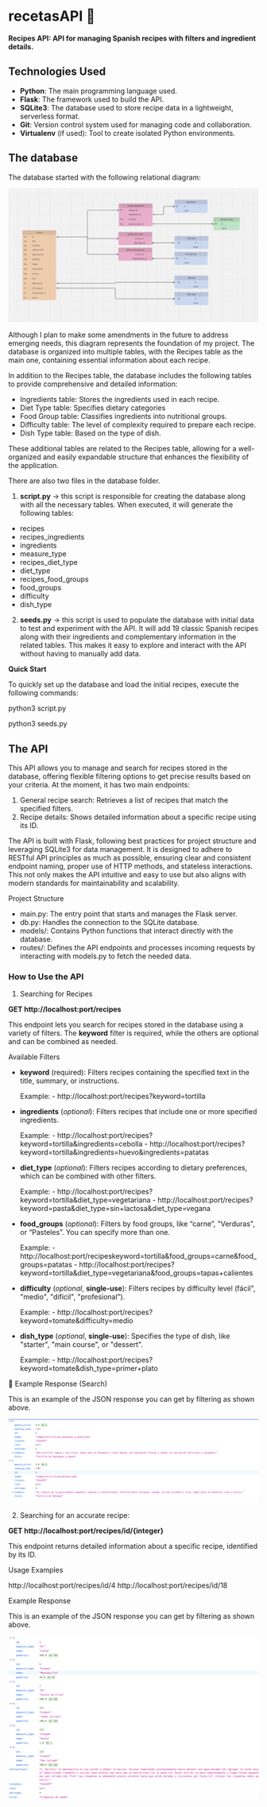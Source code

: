 
# recetasAPI 🥘
**Recipes API: API for managing Spanish recipes with filters and ingredient details.**

## Technologies Used

- **Python**: The main programming language used.
- **Flask**: The framework used to build the  API.
- **SQLite3**: The database used to store recipe data in a lightweight, serverless format.
- **Git**: Version control system used for managing code and collaboration.
- **Virtualenv** (if used): Tool to create isolated Python environments.

## The database
The database started with the following relational diagram:

![Entity-Relationship Diagram][image-1]

Although I plan to make some amendments in the future to address emerging needs, this diagram represents the foundation of my project. The database is organized into multiple tables, with the Recipes table as the main one, containing essential information about each recipe.

In addition to the Recipes table, the database includes the following tables to provide comprehensive and detailed information:

- Ingredients table: Stores the ingredients used in each recipe.
- Diet Type table: Specifies dietary categories 
- Food Group table: Classifies ingredients into nutritional groups.
- Difficulty table:  The level of complexity required to prepare each recipe.
- Dish Type table: Based on the type of dish.

These additional tables are related to the Recipes table, allowing for a well-organized and easily expandable structure that enhances the flexibility of the application.

There are also two files in the database folder.

1. **script.py** -\> this script is responsible for creating the database along with all the necessary tables.
When executed, it will generate the following tables:

- recipes
- recipes\_ingredients
- ingredients
- measure\_type
- recipes\_diet\_type
- diet\_type
- recipes\_food\_groups
- food\_groups
- difficulty                 
- dish\_type

2. **seeds.py** -\> this script is used to populate the database with initial data to test and experiment with the API.
It will add 19 classic Spanish recipes along with their ingredients and complementary information in the related tables.
This makes it easy to explore and interact with the API without having to manually add data.
  
**Quick Start**

To quickly set up the database and load the initial recipes, execute the following commands:

python3 script.py

python3 seeds.py

## The API

This API allows you to manage and search for recipes stored in the database, offering flexible filtering options to get precise results based on your criteria. At the moment, it has two main endpoints:
1.   General recipe search: Retrieves a list of recipes that match the specified filters.
2.   Recipe details: Shows detailed information about a specific recipe using its ID.

The API is built with Flask, following best practices for project structure and leveraging SQLite3 for data management. It is designed to adhere to RESTful API principles as much as possible, ensuring clear and consistent endpoint naming, proper use of HTTP methods, and stateless interactions. This not only makes the API intuitive and easy to use but also aligns with modern standards for maintainability and scalability.

Project Structure
- main.py: The entry point that starts and manages the Flask server.
- db.py: Handles the connection to the SQLite database.
- models/: Contains Python functions that interact directly with the database.
- routes/: Defines the API endpoints and processes incoming requests by interacting with models.py to fetch the needed data.

### How to Use the API

1. Searching for Recipes

**GET http://localhost:port/recipes**

This endpoint lets you search for recipes stored in the database using a variety of filters. The **keyword** filter is required, while the others are optional and can be combined as needed.

Available Filters

- **keyword** (required): Filters recipes containing the specified text in the title, summary, or instructions.
  
	Example:
		- http://localhost:port/recipes?keyword=tortilla
- **ingredients** (*optional*): Filters recipes that include one or more specified ingredients.
  
	Example:
		- http://localhost:port/recipes?keyword=tortilla&ingredients=cebolla
		- http://localhost:port/recipes?keyword=tortilla&ingredients=huevo&ingredients=patatas

- **diet_type** (*optional*): Filters recipes according to dietary preferences, which can be combined with other filters.

  	Example:
  		- http://localhost:port/recipes?keyword=tortilla&diet_type=vegetariana
  		- http://localhost:port/recipes?keyword=pasta&diet_type=sin+lactosa&diet_type=vegana
  
- **food_groups** (*optional*): Filters by food groups, like “carne”, "Verduras", or “Pasteles”. You can specify more than one.

  	Example:
  		- http://localhost:port/recipeskeyword=tortilla&food_groups=carne&food_groups=patatas
  		- http://localhost:port/recipes?keyword=tortilla&diet_type=vegetariana&food_groups=tapas+calientes
  
- **difficulty** (*optional*, **single-use**): Filters recipes by difficulty level (fácil", "medio", "difícil", "profesional”).

  	Example:
		- http://localhost:port/recipes?keyword=tomate&difficulty=medio
  
- **dish_type** (*optional*, **single-use**): Specifies the type of dish, like "starter", "main course", or "dessert".

  	Example:
		- http://localhost:port/recipes?keyword=tomate&dish_type=primer+plato  
	  


📑 Example Response (Search)

This is an example of the JSON response you can get by filtering as shown above.

![recipes_search](database/images/recipes_search.png)


2. Searching for an accurate recipe:
   
**GET http://localhost:port/recipes/id/{integer}**

This endpoint returns detailed information about a specific recipe, identified by its ID.

Usage Examples

http://localhost:port/recipes/id/4
http://localhost:port/recipes/id/18

Example Response

This is an example of the JSON response you can get by filtering as shown above.

![recipes_search](database/images/id_search.png)

[image-1]:	database/images/Entity-Relationship%20Diagram.png
